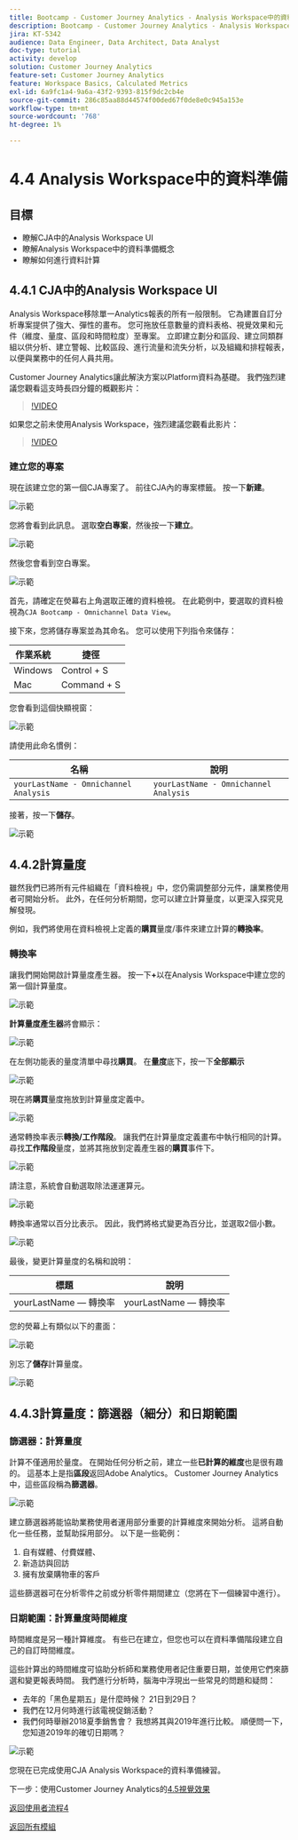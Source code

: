 ```yaml
---
title: Bootcamp - Customer Journey Analytics - Analysis Workspace中的資料準備
description: Bootcamp - Customer Journey Analytics - Analysis Workspace中的資料準備
jira: KT-5342
audience: Data Engineer, Data Architect, Data Analyst
doc-type: tutorial
activity: develop
solution: Customer Journey Analytics
feature-set: Customer Journey Analytics
feature: Workspace Basics, Calculated Metrics
exl-id: 6a9fc1a4-9a6a-43f2-9393-815f9dc2cb4e
source-git-commit: 286c85aa88d44574f00ded67f0de8e0c945a153e
workflow-type: tm+mt
source-wordcount: '768'
ht-degree: 1%

---
```


# 4.4 Analysis Workspace中的資料準備

## 目標

- 瞭解CJA中的Analysis Workspace UI
- 瞭解Analysis Workspace中的資料準備概念
- 瞭解如何進行資料計算

## 4.4.1 CJA中的Analysis Workspace UI

Analysis Workspace移除單一Analytics報表的所有一般限制。 它為建置自訂分析專案提供了強大、彈性的畫布。 您可拖放任意數量的資料表格、視覺效果和元件（維度、量度、區段和時間粒度）至專案。 立即建立劃分和區段、建立同類群組以供分析、建立警報、比較區段、進行流量和流失分析，以及組織和排程報表，以便與業務中的任何人員共用。

Customer Journey Analytics讓此解決方案以Platform資料為基礎。 我們強烈建議您觀看這支時長四分鐘的概觀影片：

>[!VIDEO](https://video.tv.adobe.com/v/35109?quality=12&learn=on&enablevpops)

如果您之前未使用Analysis Workspace，強烈建議您觀看此影片：

>[!VIDEO](https://video.tv.adobe.com/v/26266?quality=12&learn=on&enablevpops)

### 建立您的專案

現在該建立您的第一個CJA專案了。 前往CJA內的專案標籤。
按一下&#x200B;**新建**。

![示範](./images/prmenu.png)

您將會看到此訊息。 選取&#x200B;**空白專案**，然後按一下&#x200B;**建立**。

![示範](./images/prmenu1.png)

然後您會看到空白專案。

![示範](./images/premptyprojects.png)

首先，請確定在熒幕右上角選取正確的資料檢視。 在此範例中，要選取的資料檢視為`CJA Bootcamp - Omnichannel Data View`。

接下來，您將儲存專案並為其命名。 您可以使用下列指令來儲存：

| 作業系統 | 捷徑 |
| ----------------- |-------------| 
| Windows | Control + S |
| Mac | Command + S |

您會看到這個快顯視窗：

![示範](./images/prsave.png)

請使用此命名慣例：

| 名稱 | 說明 |
| ----------------- |-------------| 
| `yourLastName - Omnichannel Analysis` | `yourLastName - Omnichannel Analysis` |

接著，按一下&#x200B;**儲存**。

![示範](./images/prsave2.png)

## 4.4.2計算量度

雖然我們已將所有元件組織在「資料檢視」中，您仍需調整部分元件，讓業務使用者可開始分析。 此外，在任何分析期間，您可以建立計算量度，以更深入探究見解發現。

例如，我們將使用在資料檢視上定義的&#x200B;**購買**&#x200B;量度/事件來建立計算的&#x200B;**轉換率**。

### 轉換率

讓我們開始開啟計算量度產生器。 按一下&#x200B;**+**&#x200B;以在Analysis Workspace中建立您的第一個計算量度。

![示範](./images/pradd.png)

**計算量度產生器**&#x200B;將會顯示：

![示範](./images/prbuilder.png)

在左側功能表的量度清單中尋找&#x200B;**購買**。 在&#x200B;**量度**&#x200B;底下，按一下&#x200B;**全部顯示**

![示範](./images/calcbuildercr1.png)

現在將&#x200B;**購買**&#x200B;量度拖放到計算量度定義中。

![示範](./images/calcbuildercr2.png)

通常轉換率表示&#x200B;**轉換/工作階段**。 讓我們在計算量度定義畫布中執行相同的計算。 尋找&#x200B;**工作階段**&#x200B;量度，並將其拖放到定義產生器的&#x200B;**購買**&#x200B;事件下。

![示範](./images/calcbuildercr3.png)

請注意，系統會自動選取除法運運算元。

![示範](./images/calcbuildercr4.png)

轉換率通常以百分比表示。 因此，我們將格式變更為百分比，並選取2個小數。

![示範](./images/calcbuildercr5.png)

最後，變更計算量度的名稱和說明：

| 標題 | 說明 |
| ----------------- |-------------| 
| yourLastName — 轉換率 | yourLastName — 轉換率 |

您的熒幕上有類似以下的畫面：

![示範](./images/calcbuildercr6.png)

別忘了&#x200B;**儲存**&#x200B;計算量度。

![示範](./images/pr9.png)

## 4.4.3計算量度：篩選器（細分）和日期範圍

### 篩選器：計算量度

計算不僅適用於量度。 在開始任何分析之前，建立一些&#x200B;**已計算的維度**&#x200B;也是很有趣的。 這基本上是指&#x200B;**區段**&#x200B;返回Adobe Analytics。 Customer Journey Analytics中，這些區段稱為&#x200B;**篩選器**。

![示範](./images/prfilters.png)

建立篩選器將能協助業務使用者運用部分重要的計算維度來開始分析。 這將自動化一些任務，並幫助採用部分。 以下是一些範例：

1. 自有媒體、付費媒體、
2. 新造訪與回訪
3. 擁有放棄購物車的客戶

這些篩選器可在分析零件之前或分析零件期間建立（您將在下一個練習中進行）。

### 日期範圍：計算量度時間維度

時間維度是另一種計算維度。 有些已在建立，但您也可以在資料準備階段建立自己的自訂時間維度。

這些計算出的時間維度可協助分析師和業務使用者記住重要日期，並使用它們來篩選和變更報表時間。 我們進行分析時，腦海中浮現出一些常見的問題和疑問：

- 去年的「黑色星期五」是什麼時候？ 21日到29日？
- 我們在12月何時進行該電視促銷活動？
- 我們何時舉辦2018夏季銷售會？ 我想將其與2019年進行比較。 順便問一下，您知道2019年的確切日期嗎？

![示範](./images/timedimensions.png)

您現在已完成使用CJA Analysis Workspace的資料準備練習。

下一步：使用Customer Journey Analytics的[4.5視覺效果](./ex5.md)

[返回使用者流程4](./uc4.md)

[返回所有模組](./../../overview.md)
